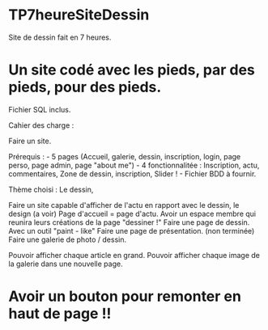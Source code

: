 # TP7heureSiteDessin
Site de dessin fait en 7 heures.


# Un site codé avec les pieds, par des pieds, pour des pieds.

Fichier SQL inclus.


Cahier des charge : 

Faire un site.

Prérequis : - 5 pages (Accueil, galerie, dessin, inscription, login, page perso, page admin, page "about me")
            - 4 fonctionnalitée : Inscription, actu, commentaires, Zone de dessin, inscription, Slider !
            - Fichier BDD à fournir.
            
Thème choisi : Le dessin,

Faire un site capable d'afficher de l'actu en rapport avec le dessin, le design (a voir)
Page d'accueil = page d'actu.
Avoir un espace membre qui reunira leurs créations de la page "dessiner !"
Faire une page de dessin. Avec un outil "paint - like" 
Faire une page de présentation. (non terminée)
Faire une galerie de photo / dessin.

Pouvoir afficher chaque article en grand.
Pouvoir afficher chaque image de la galerie dans une nouvelle page.

# Avoir un bouton pour remonter en haut de page !!
